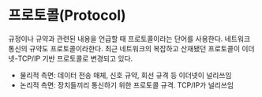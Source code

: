# 프로토콜(Protocol)

규정이나 규약과 관련된 내용을 언급할 때 프로토콜이라는 단어를 사용한다. 네트워크 통신의 규약도 프로토콜이라한다. 최근 네트워크의 복잡하고 산재됐던 프로토콜이 이더넷-TCP/IP 기반 프로토콜로 변경되고 있다.

- 물리적 측면: 데이터 전송 매체, 신호 규약, 회선 규격 등 이더넷이 널리쓰임
- 논리적 측면: 장치들끼리 통신하기 위한 프로토콜 규격. TCP/IP가 널리쓰임